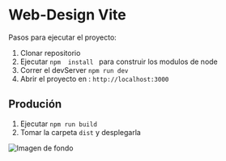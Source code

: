 # Web-Design Vite

Pasos para ejecutar el proyecto:

1. Clonar repositorio 
2. Ejecutar ```npm  install ``` para construir los modulos de node
3. Correr el devServer ```npm run dev ```
4. Abrir el proyecto en : ```http://localhost:3000```


## Produción
1. Ejecutar ```npm run build```
2. Tomar la carpeta ```dist``` y desplegarla



![Imagen de fondo](web-background.jpg)